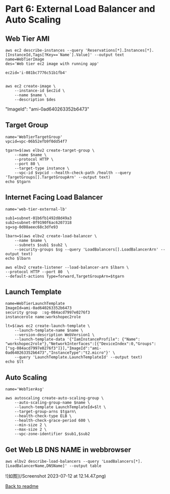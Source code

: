 # Part 6: External Load Balancer and Auto Scaling


## Web Tier AMI

```
aws ec2 describe-instances --query 'Reservations[*].Instances[*].[InstanceId,Tags[?Key==`Name`].Value]' --output text
name=WebTierImage
des='Web tier ec2 image with running app'

```
```
ec2id='i-081bc7776c51b1fb4'
```
```

aws ec2 create-image \
    --instance-id $ec2id \
    --name $name \
    --description $des
```

 "ImageId": "ami-0ad640263352b6473"


## Target Group

```
name='WebTierTargetGroup'
vpcid=vpc-06b52efb9f0dd54f7
```

```
tgarn=$(aws elbv2 create-target-group \
    --name $name \
    --protocol HTTP \
    --port 80 \
    --target-type instance \
    --vpc-id $vpcid --health-check-path /health --query 'TargetGroups[].TargetGroupArn' --output text)
echo $tgarn
```
## Internet Facing Load Balancer 

```
name='web-tier-external-lb'

```
```
sub1=subnet-01b6fb1492d8d49a3
sub2=subnet-0f9190f6ac6207318
sg=sg-0d08aeec68c3dfe93
```

```
lbarn=$(aws elbv2 create-load-balancer \
    --name $name \
    --subnets $sub1 $sub2 \
    --security-groups $sg --query 'LoadBalancers[].LoadBalancerArn' --output text)
echo $lbarn
```

```
aws elbv2 create-listener --load-balancer-arn $lbarn \
--protocol HTTP --port 80  \
--default-actions Type=forward,TargetGroupArn=$tgarn

```
## Launch Template
```
name=WebTierLaunchTemplate
ImageId=ami-0ad640263352b6473
security group  :sg-084acd7997e0276f3
instancerole name:workshopec2role
```

```
lt=$(aws ec2 create-launch-template \
    --launch-template-name $name \
    --version-description WebVersion1 \
    --launch-template-data '{"IamInstanceProfile": {"Name": "workshopec2role"},"NetworkInterfaces":[{"DeviceIndex":0,"Groups":["sg-084acd7997e0276f3"]}],"ImageId":"ami-0ad640263352b6473","InstanceType":"t2.micro"}' \
    --query 'LaunchTemplate.LaunchTemplateId' --output text)
echo $lt
```
## Auto Scaling
```
name='WebTierAsg'
```
```
aws autoscaling create-auto-scaling-group \
    --auto-scaling-group-name $name \
    --launch-template LaunchTemplateId=$lt \
    --target-group-arns $tgarn\
    --health-check-type ELB \
    --health-check-grace-period 600 \
    --min-size 2 \
    --max-size 2 \
    --vpc-zone-identifier $sub1,$sub2
```

## Get Web LB DNS NAME in webbrowser
```
aws elbv2 describe-load-balancers --query 'LoadBalancers[*].[LoadBalancerName,DNSName]' --output table
```

![如图](/Screenshot 2023-07-12 at 12.14.47.png)

[Back to readme](readme.md)
